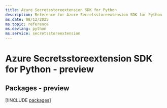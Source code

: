 ```yaml
---
title: Azure Secretsstoreextension SDK for Python
description: Reference for Azure Secretsstoreextension SDK for Python
ms.date: 08/12/2025
ms.topic: reference
ms.devlang: python
ms.service: secretsstoreextension
---
```

# Azure Secretsstoreextension SDK for Python - preview
## Packages - preview
[!INCLUDE [packages](secretsstoreextension-index.md)]